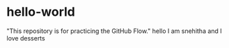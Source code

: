 # hello-world
"This repository is for practicing the GitHub Flow."
hello I am snehitha and I love desserts
